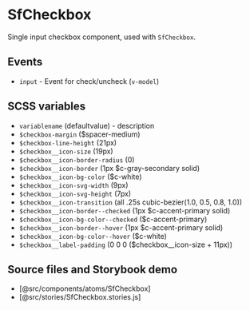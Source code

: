 # SfCheckbox

Single input checkbox component, used with `SfCheckbox`.

## Events

- `input` - Event for check/uncheck (`v-model`)

## SCSS variables

- `variablename` (defaultvalue) - description
- `$checkbox-margin` ($spacer-medium)
- `$checkbox-line-height` (21px)
- `$checkbox__icon-size` (19px)
- `$checkbox__icon-border-radius` (0)
- `$checkbox__icon-border` (1px $c-gray-secondary solid)
- `$checkbox__icon-bg-color` ($c-white)
- `$checkbox__icon-svg-width` (9px)
- `$checkbox__icon-svg-height` (7px)
- `$checkbox__icon-transition` (all .25s cubic-bezier(1.0, 0.5, 0.8, 1.0))
- `$checkbox__icon-border--checked` (1px $c-accent-primary solid)
- `$checkbox__icon-bg-color--checked` ($c-accent-primary)
- `$checkbox__icon-border--hover` (1px $c-accent-primary solid)
- `$checkbox__icon-bg-color--hover` ($c-white)
- `$checkbox__label-padding` (0 0 0 ($checkbox__icon-size + 11px))

## Source files and Storybook demo

- [@src/components/atoms/SfCheckbox]
- [@src/stories/SfCheckbox.stories.js]
